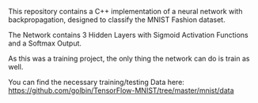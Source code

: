 This repository contains a C++ implementation of a neural network with backpropagation, designed to classify the MNIST Fashion dataset.

The Network contains 3 Hidden Layers with Sigmoid Activation Functions and a Softmax Output.

As this was a training project, the only thing the network can do is train as well.

You can find the necessary training/testing Data here: https://github.com/golbin/TensorFlow-MNIST/tree/master/mnist/data
